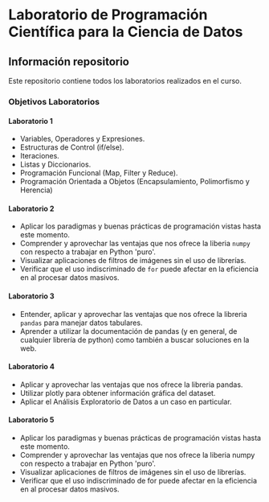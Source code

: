 # Laboratorio de Programación Científica para la Ciencia de Datos

## Información repositorio

Este repositorio contiene todos los laboratorios realizados en el curso.

### Objetivos Laboratorios

#### Laboratorio 1
- Variables, Operadores y Expresiones.
- Estructuras de Control (if/else).
- Iteraciones.
- Listas y Diccionarios.
- Programación Funcional (Map, Filter y Reduce).
- Programación Orientada a Objetos (Encapsulamiento, Polimorfismo y Herencia)

#### Laboratorio 2
- Aplicar los paradigmas y buenas prácticas de programación vistas hasta este momento.
- Comprender y aprovechar las ventajas que nos ofrece la liberia `numpy` con respecto a trabajar en Python 'puro'.
- Visualizar aplicaciones de filtros de imágenes sin el uso de librerías.
- Verificar que el uso indiscriminado de `for` puede afectar en la eficiencia en al procesar datos masivos.

#### Laboratorio 3
- Entender, aplicar y aprovechar las ventajas que nos ofrece la libreria `pandas` para manejar datos tabulares.
- Aprender a utilizar la documentación de pandas (y en general, de cualquier librería de python) como también a buscar soluciones en la web.

#### Laboratorio 4
- Aplicar y aprovechar las ventajas que nos ofrece la libreria pandas.
- Utilizar plotly para obtener información gráfica del dataset.
- Aplicar el Análisis Exploratorio de Datos a un caso en particular.

#### Laboratorio 5
- Aplicar los paradigmas y buenas prácticas de programación vistas hasta este momento.
- Comprender y aprovechar las ventajas que nos ofrece la liberia numpy con respecto a trabajar en Python 'puro'.
- Visualizar aplicaciones de filtros de imágenes sin el uso de librerías.
- Verificar que el uso indiscriminado de for puede afectar en la eficiencia en al procesar datos masivos.

